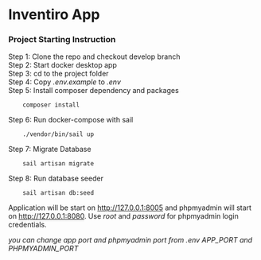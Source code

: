 # Inventiro App

### Project Starting Instruction 

Step 1: Clone the repo and checkout develop branch <br>
Step 2: Start docker desktop app <br>
Step 3: cd to the project folder <br>
Step 4: Copy _.env.example_ to _.env_ <br>
Step 5: Install composer dependency and packages 
```shell
    composer install
```
Step 6: Run docker-compose with sail

```shell
    ./vendor/bin/sail up
```

Step 7: Migrate Database

```shell
    sail artisan migrate
```

Step 8: Run database seeder 

```shell
    sail artisan db:seed
```

Application will be start on http://127.0.0.1:8005 and phpmyadmin will start on http://127.0.0.1:8080.
Use *_root_* and *_password_* for phpmyadmin login credentials. <br>

_you can change app port and phpmyadmin port from .env *APP_PORT* and *PHPMYADMIN_PORT*_
